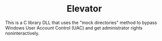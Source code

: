 <h1 align="center">
  Elevator
</h1>

This is a C library DLL that uses the "mock directories" method to bypass Windows User Account Control (UAC) and get administrator rights noninteractively.
